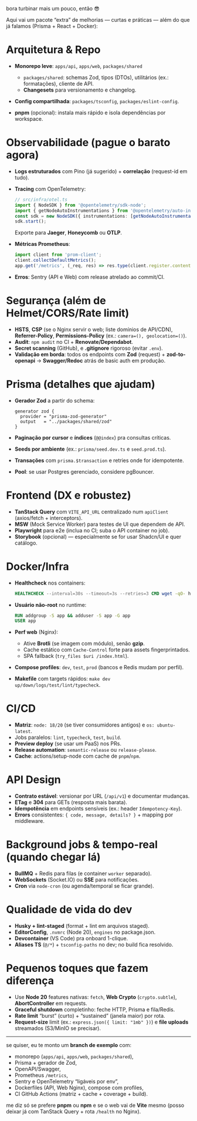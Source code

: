 bora turbinar mais um pouco, então 😎

Aqui vai um pacote “extra” de melhorias — curtas e práticas — além do que já falamos (Prisma + React + Docker):

# Arquitetura & Repo

* **Monorepo leve**: `apps/api`, `apps/web`, `packages/shared`

  * `packages/shared`: schemas Zod, tipos (DTOs), utilitários (ex.: formatações), cliente de API.
  * **Changesets** para versionamento e changelog.
* **Config compartilhada**: `packages/tsconfig`, `packages/eslint-config`.
* **pnpm** (opcional): instala mais rápido e isola dependências por workspace.

# Observabilidade (pague o barato agora)

* **Logs estruturados** com Pino (já sugerido) + **correlação** (request-id em tudo).
* **Tracing** com OpenTelemetry:

  ```ts
  // src/infra/otel.ts
  import { NodeSDK } from '@opentelemetry/sdk-node';
  import { getNodeAutoInstrumentations } from '@opentelemetry/auto-instrumentations-node';
  const sdk = new NodeSDK({ instrumentations: [getNodeAutoInstrumentations()] });
  sdk.start();
  ```

  Exporte para **Jaeger**, **Honeycomb** ou **OTLP**.
* **Métricas Prometheus**:

  ```ts
  import client from 'prom-client';
  client.collectDefaultMetrics();
  app.get('/metrics', (_req, res) => res.type(client.register.contentType).send(client.register.metrics()));
  ```
* **Erros**: Sentry (API e Web) com release atrelado ao commit/CI.

# Segurança (além de Helmet/CORS/Rate limit)

* **HSTS**, **CSP** (se o Nginx servir o web; liste domínios de API/CDN), **Referrer-Policy**, **Permissions-Policy** (ex.: `camera=(), geolocation=()`).
* **Audit**: `npm audit` no CI + **Renovate/Dependabot**.
* **Secret scanning** (GitHub), e **.gitignore** rigoroso (evitar `.env`).
* **Validação em borda**: todos os endpoints com **Zod** (request) + **zod-to-openapi** → **Swagger/Redoc** atrás de basic auth em produção.

# Prisma (detalhes que ajudam)

* **Gerador Zod** a partir do schema:

  ```prisma
  generator zod {
    provider = "prisma-zod-generator"
    output   = "../packages/shared/zod"
  }
  ```
* **Paginação por cursor** e **índices** (`@@index`) pra consultas críticas.
* **Seeds por ambiente** (ex.: `prisma/seed.dev.ts` e `seed.prod.ts`).
* **Transações** com `prisma.$transaction` e retries onde for idempotente.
* **Pool**: se usar Postgres gerenciado, considere pgBouncer.

# Frontend (DX e robustez)

* **TanStack Query** com `VITE_API_URL` centralizado num `apiClient` (axios/fetch + interceptors).
* **MSW** (Mock Service Worker) para testes de UI que dependem de API.
* **Playwright** para e2e (inclua no CI; suba o API container no job).
* **Storybook** (opcional) — especialmente se for usar Shadcn/UI e quer catálogo.

# Docker/Infra

* **Healthcheck** nos containers:

  ```dockerfile
  HEALTHCHECK --interval=30s --timeout=3s --retries=3 CMD wget -qO- http://localhost:5000/health || exit 1
  ```
* **Usuário não-root** no runtime:

  ```dockerfile
  RUN addgroup -S app && adduser -S app -G app
  USER app
  ```
* **Perf web** (Nginx):

  * Ative **Brotli** (se imagem com módulo), senão **gzip**.
  * Cache estático com `Cache-Control` forte para assets fingerprintados.
  * SPA fallback (`try_files $uri /index.html`).
* **Compose profiles**: `dev`, `test`, `prod` (bancos e Redis mudam por perfil).
* **Makefile** com targets rápidos: `make dev up/down/logs/test/lint/typecheck`.

# CI/CD

* **Matriz**: `node: 18/20` (se tiver consumidores antigos) e `os: ubuntu-latest`.
* Jobs paralelos: `lint`, `typecheck`, `test`, `build`.
* **Preview deploy** (se usar um PaaS) nos PRs.
* **Release automation**: `semantic-release` ou `release-please`.
* **Cache**: actions/setup-node com cache de `pnpm`/`npm`.

# API Design

* **Contrato estável**: versionar por URL (`/api/v1`) e documentar mudanças.
* **ETag** e **304** para GETs (resposta mais barata).
* **Idempotência** em endpoints sensíveis (ex.: header `Idempotency-Key`).
* **Errors** consistentes: `{ code, message, details? }` + mapping por middleware.

# Background jobs & tempo-real (quando chegar lá)

* **BullMQ** + Redis para filas (e container `worker` separado).
* **WebSockets** (Socket.IO) ou **SSE** para notificações.
* **Cron** via `node-cron` (ou agenda/temporal se ficar grande).

# Qualidade de vida do dev

* **Husky + lint-staged** (format + lint em arquivos staged).
* **EditorConfig**, `.nvmrc` (Node 20), `engines` no package.json.
* **Devcontainer** (VS Code) pra onboard 1-clique.
* **Aliases TS** (`@/*`) + `tsconfig-paths` no dev; no build fica resolvido.

# Pequenos toques que fazem diferença

* Use **Node 20** features nativas: `fetch`, **Web Crypto** (`crypto.subtle`), **AbortController** em requests.
* **Graceful shutdown** completinho: feche HTTP, Prisma e fila/Redis.
* **Rate limit** “burst” (curto) + “sustained” (janela maior) por rota.
* **Request-size** limit (ex.: `express.json({ limit: "1mb" })`) e **file uploads** streamados (S3/MinIO se precisar).

---

se quiser, eu te monto um **branch de exemplo** com:

* monorepo (`apps/api`, `apps/web`, `packages/shared`),
* Prisma + gerador de Zod,
* OpenAPI/Swagger,
* Prometheus `/metrics`,
* Sentry e OpenTelemetry “ligáveis por env”,
* Dockerfiles (API, Web Nginx), compose com profiles,
* CI GitHub Actions (matriz + cache + coverage + build).

me diz só se prefere **pnpm** ou **npm** e se o web vai de **Vite** mesmo (posso deixar já com TanStack Query + rota `/health` no Nginx).
